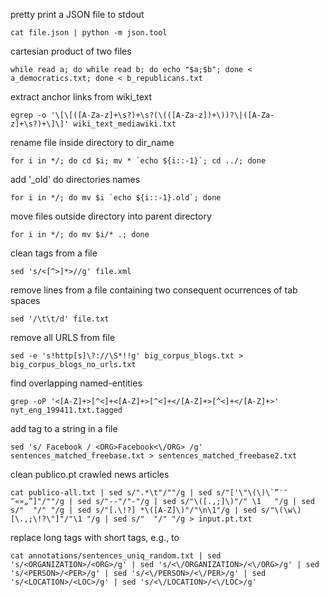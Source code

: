 pretty print a JSON file to stdout

    cat file.json | python -m json.tool


cartesian product of two files

    while read a; do while read b; do echo "$a;$b"; done < a_democratics.txt; done < b_republicans.txt


extract anchor links from wiki_text

    egrep -o '\[\[([A-Za-z]+\s?)+\s?(\(([A-Za-z])+\))?\|([A-Za-z]+\s?)+\]\]' wiki_text_mediawiki.txt


rename file inside directory to dir_name

    for i in */; do cd $i; mv * `echo ${i::-1}`; cd ../; done


add '_old' do directories names

    for i in */; do mv $i `echo ${i::-1}.old`; done


move files outside directory into parent directory

    for i in */; do mv $i/* .; done


clean tags from a file
   
    sed 's/<[^>]*>//g' file.xml


remove lines from a file containing two consequent ocurrences of tab spaces

    sed '/\t\t/d' file.txt


remove all URLS from file

    sed -e 's!http[s]\?://\S*!!g' big_corpus_blogs.txt > big_corpus_blogs_no_urls.txt


find overlapping named-entities

    grep -oP '<[A-Z]+>[^<]+<[A-Z]+>[^<]+</[A-Z]+>[^<]+</[A-Z]+>' nyt_eng_199411.txt.tagged


add tag to a string in a file

    sed 's/ Facebook / <ORG>Facebook<\/ORG> /g' sentences_matched_freebase.txt > sentences_matched_freebase2.txt


clean publico.pt crawled news articles

    cat publico-all.txt | sed s/".*\t"/""/g | sed s/"['\"\(\)\`”′″‴«»„”]"/""/g | sed s/"--"/"-"/g | sed s/"\([.,;]\)"/" \1   "/g | sed s/"  "/" "/g | sed s/"[.\!?] *\([A-Z]\)"/"\n\1"/g | sed s/"\(\w\)[\.,;\!?\"]"/"\1 "/g | sed s/"  "/" "/g > input.pt.txt

replace long tags with short tags, e.g., <ORGANIZATION> to <ORG>

    cat annotations/sentences_uniq_random.txt | sed 's/<ORGANIZATION>/<ORG>/g' | sed 's/<\/ORGANIZATION>/<\/ORG>/g' | sed 's/<PERSON>/<PER>/g' | sed 's/<\/PERSON>/<\/PER>/g' | sed 's/<LOCATION>/<LOC>/g' | sed 's/<\/LOCATION>/<\/LOC>/g'
